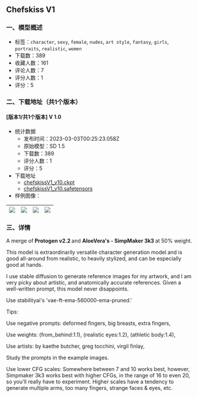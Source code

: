 ## Chefskiss V1
### 一、模型概述

- 标签：`character`, `sexy`, `female`, `nudes`, `art style`, `fantasy`, `girls`, `portraits`, `realistic`, `women`
- 下载数：389
- 收藏人数：161
- 评论人数：7
- 评分人数：1
- 评分：5

### 二、下载地址（共1个版本）

#### [版本1/共1个版本] V 1.0

- 统计数据
  - 发布时间：2023-03-03T00:25:23.058Z
  - 原始模型：SD 1.5
  - 下载数：389
  - 评分人数：1
  - 评分：5
- 下载地址
  - [chefskissV1_v10.ckpt](https://civitai.com/api/download/models/17177?type=Model&format=PickleTensor&size=full&fp=fp16)
  - [chefskissV1_v10.safetensors](https://civitai.com/api/download/models/17177)
- 样例图像：

| <img src="https://image.civitai.com/xG1nkqKTMzGDvpLrqFT7WA/85d4ca18-80c5-4e5d-038c-c0bc18b27c00/width=450/174221.jpeg" /> | <img src="https://image.civitai.com/xG1nkqKTMzGDvpLrqFT7WA/d5a4cc3d-8878-40dd-d2ec-e738eb894f00/width=450/174238.jpeg" /> | <img src="https://image.civitai.com/xG1nkqKTMzGDvpLrqFT7WA/67339fac-7562-4940-e8f3-140aa03e9c00/width=450/174237.jpeg" /> | <img src="https://image.civitai.com/xG1nkqKTMzGDvpLrqFT7WA/6179a15e-a36e-4301-999b-00854c92d900/width=450/174236.jpeg" /> |
| ---- | ---- | ---- | ---- |


### 三、详情
<p>A merge of <strong>Protogen v2.2 </strong>and <strong>AloeVera's - SimpMaker 3k3 </strong>at 50% weight.</p><p>This model is extraordinarily versatile character generation model and is good all-around from realistic, to heavily stylized, and can be especially good at hands.</p><p>I use stable diffusion to generate reference images for my artwork, and I am very picky about artistic, and anatomically accurate references. Given a well-written prompt, this model never disappoints.</p><p></p><p>Use stabilityai's 'vae-ft-ema-560000-ema-pruned.'</p><p></p><p>Tips:</p><p>Use negative prompts: deformed fingers, big breasts, extra fingers,</p><p>Use weights: (from_behind:1.1), (realistic eyes:1.2), (athletic body:1.4),</p><p>Use artists: by kaethe butcher, greg tocchini, virgil finlay,</p><p>Study the prompts in the example images.</p><p>Use lower CFG scales: Somewhere between 7 and 10 works best, however, Simpmaker 3k3 works best with higher CFGs, in the range of 16 to even 20, so you'll really have to experiment. Higher scales have a tendency to generate multiple arms, too many fingers, strange faces &amp; eyes, etc.</p>